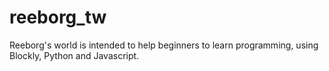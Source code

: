 # reeborg_tw
Reeborg's world is intended to help beginners to learn programming, using Blockly, Python and Javascript.
